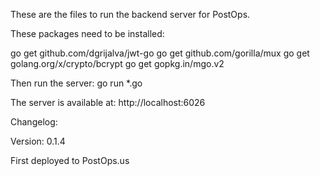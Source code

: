 These are the files to run the backend server for PostOps.

These packages need to be installed:

go get github.com/dgrijalva/jwt-go
go get github.com/gorilla/mux
go get golang.org/x/crypto/bcrypt
go get gopkg.in/mgo.v2

Then run the server:
go run *.go

The server is available at:
http://localhost:6026


Changelog:

Version: 0.1.4

First deployed to PostOps.us